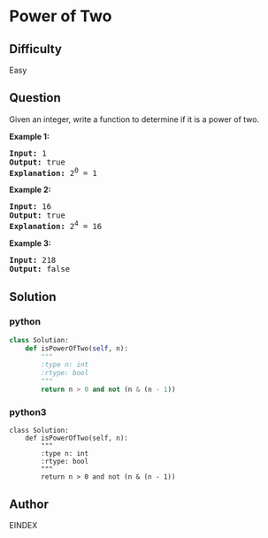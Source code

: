 # Power of Two

## Difficulty
Easy

## Question
<p>Given an integer, write a function to determine if it is a power of two.</p>

<p><strong>Example 1:</strong></p>

<pre>
<strong>Input:</strong> 1
<strong>Output:</strong> true 
<strong>Explanation: </strong>2<sup>0</sup>&nbsp;= 1
</pre>

<p><strong>Example 2:</strong></p>

<pre>
<strong>Input:</strong> 16
<strong>Output:</strong> true
<strong>Explanation: </strong>2<sup>4</sup>&nbsp;= 16</pre>

<p><strong>Example 3:</strong></p>

<pre>
<strong>Input:</strong> 218
<strong>Output:</strong> false</pre>


## Solution
### python
```python
class Solution:
    def isPowerOfTwo(self, n):
        """
        :type n: int
        :rtype: bool
        """
        return n > 0 and not (n & (n - 1))

```
### python3
```python3
class Solution:
    def isPowerOfTwo(self, n):
        """
        :type n: int
        :rtype: bool
        """
        return n > 0 and not (n & (n - 1))
```

## Author
EINDEX